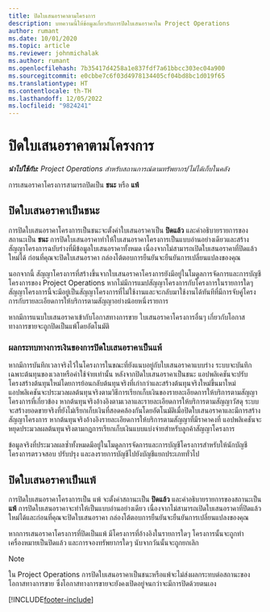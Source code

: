 ```yaml
---
title: ปิดใบเสนอราคาตามโครงการ
description: บทความนี้ให้ข้อมูลเกี่ยวกับการปิดใบเสนอราคาใน Project Operations
author: rumant
ms.date: 10/01/2020
ms.topic: article
ms.reviewer: johnmichalak
ms.author: rumant
ms.openlocfilehash: 7b35417d4258a1e837fdf7a61bbcc303ec04a900
ms.sourcegitcommit: e0cbbe7c6f03d4978134405cf04bd8bc1d019f65
ms.translationtype: HT
ms.contentlocale: th-TH
ms.lasthandoff: 12/05/2022
ms.locfileid: "9824241"
---
```

# <a name="close-project-based-quotes"></a>ปิดใบเสนอราคาตามโครงการ

_**นำไปใช้กับ:** Project Operations สำหรับสถานการณ์ตามทรัพยากร/ไม่ได้เก็บในคลัง_

การเสนอราคาโครงการสามารถปิดเป็น **ชนะ** หรือ **แพ้** 

## <a name="close-a-quote-as-won"></a>ปิดใบเสนอราคาเป็นชนะ

การปิดใบเสนอราคาโครงการเป็นชนะจะตั้งค่าใบเสนอราคาเป็น **ปิดแล้ว** และคำอธิบายรายการของสถานะเป็น **ชนะ** การปิดใบเสนอราคาทำให้ใบเสนอราคาโครงการเป็นแบบอ่านอย่างเดียวและสร้างสัญญาโครงการฉบับร่างที่มีข้อมูลใบเสนอราคาทั้งหมด เนื่องจากไม่สามารถเปิดใบเสนอราคาที่ปิดแล้วใหม่ได้ ก่อนที่คุณจะปิดใบเสนอราคา กล่องโต้ตอบการยืนยันจะยืนยันการเปลี่ยนแปลงของคุณ

นอกจากนี้ สัญญาโครงการที่สร้างขึ้นจากใบเสนอราคาโครงการยังมีอยู่ในโมดูลการจัดการและการบัญชีโครงการของ Project Operations หากไม่มีการแมปสัญญาโครงการกับโครงการในรายการใดๆ สัญญาโครงการนี้จะมีอยู่เป็นสัญญาโครงการที่ไม่ใช้งานและจะกลับมาใช้งานได้ทันทีที่มีการจับคู่โครงการกับรายละเอียดการให้บริการตามสัญญาอย่างน้อยหนึ่งรายการ

หากมีการแนบใบเสนอราคาเข้ากับโอกาสทางการขาย ใบเสนอราคาโครงการอื่นๆ เกี่ยวกับโอกาสทางการขายจะถูกปิดเป็นแพ้โดยอัตโนมัติ

### <a name="financial-impact-of-closing-a-quote-as-won"></a>ผลกระทบทางการเงินของการปิดใบเสนอราคาเป็นแพ้

หากมีการบันทึกเวลาจริงไว้ในโครงการในขณะที่ยังแนบอยู่กับใบเสนอราคาแบบร่าง ระบบจะบันทึกเฉพาะต้นทุนของเวลาหรือค่าใช้จ่ายเท่านั้น หลังจากปิดใบเสนอราคาเป็นชนะ แอปพลิเคชันจะปรับโครงสร้างต้นทุนใหม่โดยการย้อนกลับต้นทุนจริงที่เก่ากว่าและสร้างต้นทุนจริงใหม่ขึ้นมาใหม่ แอปพลิเคชันจะประมวลผลต้นทุนจริงตามวิธีการเรียกเก็บเงินของรายละเอียดการให้บริการตามสัญญาโครงการที่เกี่ยวข้อง หากต้นทุนจริงอ้างอิงตามเวลาและรายละเอียดการให้บริการตามสัญญาวัสดุ ระบบจะสร้างยอดขายจริงที่ยังไม่เรียกเก็บเงินที่สอดคล้องกันโดยอัตโนมัติเมื่อปิดใบเสนอราคาและมีการสร้างสัญญาโครงการ หากต้นทุนจริงอ้างอิงรายละเอียดการให้บริการตามสัญญาที่มีราคาคงที่ แอปพลิเคชันจะหยุดประมวลผลต้นทุนจริงตามกฎการเรียกเก็บเงินแบบแบ่งจ่ายสำหรับลูกค้าสัญญาโครงการ

ข้อมูลจริงที่ประมวลผลซ้ำทั้งหมดมีอยู่ในโมดูลการจัดการและการบัญชีโครงการสำหรับให้นักบัญชีโครงการตรวจสอบ ปรับปรุง และลงรายการบัญชีไปยังบัญชีแยกประเภททั่วไป 

## <a name="close-a-quote-as-lost"></a>ปิดใบเสนอราคาเป็นแพ้

การปิดใบเสนอราคาโครงการเป็น แพ้ จะตั้งค่าสถานะเป็น **ปิดแล้ว** และคำอธิบายรายการของสถานะเป็น **แพ้** การปิดใบเสนอราคาจะทำให้เป็นแบบอ่านอย่างเดียว เนื่องจากไม่สามารถเปิดใบเสนอราคาที่ปิดแล้วใหม่ได้และก่อนที่คุณจะปิดใบเสนอราคา กล่องโต้ตอบการยืนยันจะยืนยันการเปลี่ยนแปลงของคุณ

หากการเสนอราคาโครงการที่ปิดเป็นแพ้ มีโครงการที่อ้างอิงในรายการใดๆ โครงการนั้นจะถูกทำเครื่องหมายเป็นปิดแล้ว และการจองทรัพยากรใดๆ นับจากวันนั้นจะถูกยกเลิก

> [!NOTE]
> ใน Project Operations การปิดใบเสนอราคาเป็นชนะหรือแพ้จะไม่ส่งผลกระทบต่อสถานะของโอกาสทางการขาย ซึ่งโอกาสทางการขายจะยังคงเปิดอยู่จนกว่าจะมีการปิดด้วยตนเอง


[!INCLUDE[footer-include](../includes/footer-banner.md)]
